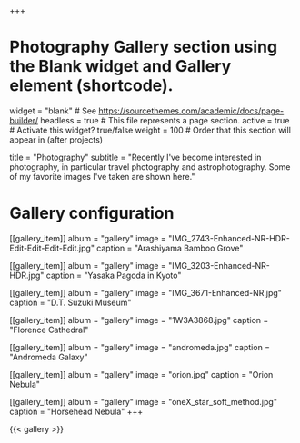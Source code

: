 +++
# Photography Gallery section using the Blank widget and Gallery element (shortcode).
widget = "blank"  # See https://sourcethemes.com/academic/docs/page-builder/
headless = true  # This file represents a page section.
active = true  # Activate this widget? true/false
weight = 100  # Order that this section will appear in (after projects)

title = "Photography"
subtitle = "Recently I've become interested in photography, in particular travel photography and astrophotography. Some of my favorite images I've taken are shown here."

# Gallery configuration
[[gallery_item]]
album = "gallery"
image = "IMG_2743-Enhanced-NR-HDR-Edit-Edit-Edit-Edit.jpg"
caption = "Arashiyama Bamboo Grove"

[[gallery_item]]
album = "gallery"
image = "IMG_3203-Enhanced-NR-HDR.jpg"
caption = "Yasaka Pagoda in Kyoto"

[[gallery_item]]
album = "gallery"
image = "IMG_3671-Enhanced-NR.jpg"
caption = "D.T. Suzuki Museum"

[[gallery_item]]
album = "gallery"
image = "1W3A3868.jpg"
caption = "Florence Cathedral"

[[gallery_item]]
album = "gallery"
image = "andromeda.jpg"
caption = "Andromeda Galaxy"

[[gallery_item]]
album = "gallery"
image = "orion.jpg"
caption = "Orion Nebula"

[[gallery_item]]
album = "gallery"
image = "oneX_star_soft_method.jpg"
caption = "Horsehead Nebula"
+++

{{< gallery >}}